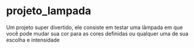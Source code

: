 # projeto_lampada
 Um projeto super divertido, ele consiste em testar uma lâmpada em que você pode mudar sua cor para as cores definidas ou qualquer uma de sua escolha e intensidade
